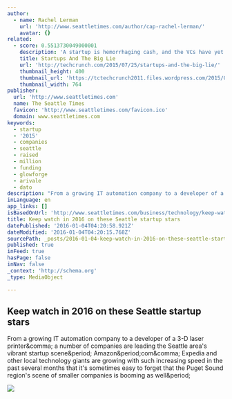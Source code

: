 ```yaml
---
author:
  - name: Rachel Lerman
    url: 'http://www.seattletimes.com/author/cap-rachel-lerman/'
    avatar: {}
related:
  - score: 0.5513730049000001
    description: 'A startup is hemorrhaging cash, and the VCs have yet to agree on terms for a capital infusion. The clock is ticking until deadpool, first weeks away then days. The founders, stress levels increasing to stratospheric levels, continue to sell their company to everyone, whether investors, employees, potential employees, or clients.'
    title: Startups And The Big Lie
    url: 'http://techcrunch.com/2015/07/25/startups-and-the-big-lie/'
    thumbnail_height: 400
    thumbnail_url: 'https://tctechcrunch2011.files.wordpress.com/2015/07/2953403454_d420a50338_o.jpg?w=764&h=400&crop=1'
    thumbnail_width: 764
publisher:
  url: 'http://www.seattletimes.com'
  name: The Seattle Times
  favicon: 'http://www.seattletimes.com/favicon.ico'
  domain: www.seattletimes.com
keywords:
  - startup
  - '2015'
  - companies
  - seattle
  - raised
  - million
  - funding
  - glowforge
  - arivale
  - dato
description: "From a growing IT automation company to a developer of a 3-D laser printer, a number of companies are leading the Seattle area's vibrant startup scene. Amazon.com, Expedia and other local technology giants are growing with such increasing speed in the past several months that it's sometimes easy to forget that the Puget Sound region's scene of smaller companies is booming as well."
inLanguage: en
app_links: []
isBasedOnUrl: 'http://www.seattletimes.com/business/technology/keep-watch-in-2016-on-these-seattle-startup-stars/'
title: Keep watch in 2016 on these Seattle startup stars
datePublished: '2016-01-04T04:20:58.921Z'
dateModified: '2016-01-04T04:20:15.768Z'
sourcePath: _posts/2016-01-04-keep-watch-in-2016-on-these-seattle-startup-stars.md
published: true
inFeed: true
hasPage: false
inNav: false
_context: 'http://schema.org'
_type: MediaObject

---
```

<article style=""><h1>Keep watch in 2016 on these Seattle startup stars</h1><p>From a growing IT automation company to a developer of a 3-D laser printer&amp;comma; a number of companies are leading the Seattle area's vibrant startup scene&amp;period; Amazon&amp;period;com&amp;comma; Expedia and other local technology giants are growing with such increasing speed in the past several months that it's sometimes easy to forget that the Puget Sound region's scene of smaller companies is booming as well&amp;period;</p><img src="http://static.seattletimes.com/wp-content/uploads/2016/01/bfb058d4-affd-11e5-abcf-ee4afcb05537-1200x630.jpg" /></article>